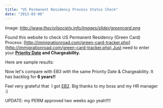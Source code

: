 ```yaml
---
title: "US Permanent Residency Process Status Check"
date: "2013-03-06"
---
```


Image: _http://www.thecivilsociety.info/images/slider/greencard.png_

Found this website to check US Permanent Residency (Green Card) Process: [http://immigrationroad.com/green-card-tracker.php](http://immigrationroad.com/green-card-tracker.php) Just need to enter your **[Priority Date](http://www.murthy.com/2012/05/23/priority-dates-how-do-they-work/) and Chargeability.**

Here are sample results:

Now let's compare with EB3 with the same Priority Date & Chargeability. It has backlog for **6 years!!**

Feel very grateful that  I got [EB2](http://sigitp.wordpress.com/2012/10/01/permanent-residency-process/). Big thanks to my boss and my HR manager :)

UPDATE: my PERM approved two weeks ago yeah!!!!

